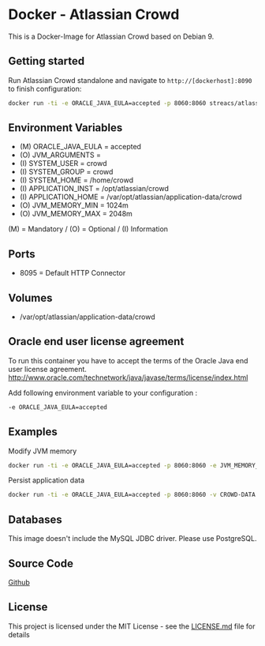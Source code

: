 # Docker - Atlassian Crowd

This is a Docker-Image for Atlassian Crowd based on Debian 9.

## Getting started
Run Atlassian Crowd standalone and navigate to `http://[dockerhost]:8090` to finish configuration:

```bash
docker run -ti -e ORACLE_JAVA_EULA=accepted -p 8060:8060 streacs/atlassian-crowd:x.x.x
```

## Environment Variables
* (M) ORACLE_JAVA_EULA = accepted
* (O) JVM_ARGUMENTS =
* (I) SYSTEM_USER = crowd
* (I) SYSTEM_GROUP = crowd
* (I) SYSTEM_HOME = /home/crowd
* (I) APPLICATION_INST = /opt/atlassian/crowd
* (I) APPLICATION_HOME = /var/opt/atlassian/application-data/crowd
* (O) JVM_MEMORY_MIN = 1024m
* (O) JVM_MEMORY_MAX = 2048m

(M) = Mandatory / (O) = Optional / (I) Information

## Ports
* 8095 = Default HTTP Connector

## Volumes
* /var/opt/atlassian/application-data/crowd

## Oracle end user license agreement
To run this container you have to accept the terms of the Oracle Java end user license agreement.
http://www.oracle.com/technetwork/java/javase/terms/license/index.html

Add following environment variable to your configuration : 
```bash
-e ORACLE_JAVA_EULA=accepted
```

## Examples

Modify JVM memory
```bash
docker run -ti -e ORACLE_JAVA_EULA=accepted -p 8060:8060 -e JVM_MEMORY_MIN=1024m -e JVM_MEMORY_MAX=2048m streacs/atlassian-crowd:x.x.x
```

Persist application data
```bash
docker run -ti -e ORACLE_JAVA_EULA=accepted -p 8060:8060 -v CROWD-DATA:/var/opt/atlassian/application-data/crowd streacs/atlassian-crowd:x.x.x
```

## Databases

This image doesn't include the MySQL JDBC driver.
Please use PostgreSQL.

## Source Code
[Github](https://github.com/streacs/docker_atlassian_crowd)

## License
This project is licensed under the MIT License - see the [LICENSE.md](LICENSE.md) file for details